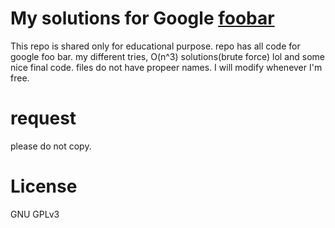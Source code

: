 # My solutions for Google [foobar](https://foobar.withgoogle.com)

This repo is shared only for educational purpose. repo has all code for google foo bar. my different tries, O(n^3) solutions(brute force) lol and some nice final code.
files do not have propeer names. I will modify whenever I'm free.
# request 

please do not copy. 

# License

GNU GPLv3